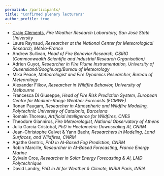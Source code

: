 ```yaml
---
permalink: /participants/
title: "Confirmed plenary lecturers"
author_profile: true
---
```


- [Craig Clements](https://www.sjsu.edu/people/craig.clements/), *Fire Weather Research Laboratory, San José State University*
- Laure Raynaud, *Researcher at the National Center for Meteorological Research, Météo-France*
- Andrew Sullivan, *Head of Fire Behavior Research, CSIRO (Commonwealth Scientific and Industrial Research Organisation)*
- Adrien Guyot, *Researcher in Fire Plume Instrumentation, University of Queensland/Google.org/Bureau of Meteorology*
- Mika Peace, *Meteorologist and Fire Dynamics Researcher, Bureau of Meteorology*
- Alexander Filkov, *Researcher in Wildfire Behavior, University of Melbourne*
- Francesca Di Giuseppe, *Head of Fire Risk Prediction System, European Centre for Medium-Range Weather Forecasts (ECMWF)*
- Ronan Paugam, *Researcher in Atmospheric and Wildfire Modeling, Polytechnic University of Catalonia, Barcelona*
- Romain Thoreau, *Artificial Intelligence for Wildfires, CNES*
- Theodore Gianniros, *Fire Meteorologist, National Observatory of Athens*
- Julia Garcia Cristobal, *PhD in Hectometric Downscaling AI, CNRM*
- Jean-Christophe Calvet & Yann Baehr, *Researchers in Modeling, Land Surfaces, and Wildfires, CNRM*
- Agathe Gentric, *PhD in AI-Based Fog Prediction, CNRM*
- Robin Marcille, *Researcher in AI-Based Forecasting, France Energy Marine*
- Sylvain Cros, *Researcher in Solar Energy Forecasting & AI, LMD Polytechnique*
- David Landry, *PhD in AI for Weather & Climate, INRIA Paris, INRIA*
